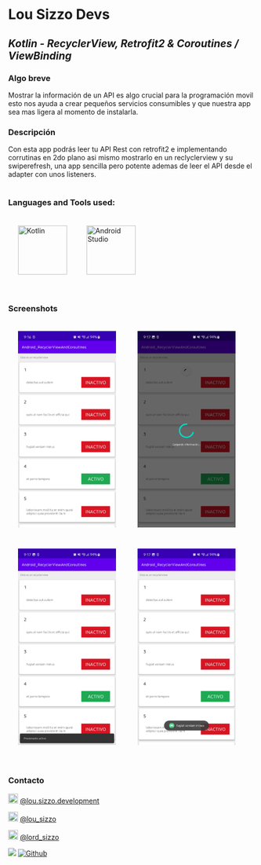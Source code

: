 # Lou Sizzo Devs
## _Kotlin - RecyclerView, Retrofit2 & Coroutines / ViewBinding_
### Algo breve
Mostrar la información de un API es algo crucial para la programación movil esto nos ayuda a crear pequeños servicios consumibles y que
nuestra app sea mas ligera al momento de instalarla.

### Descripción

Con esta app podrás leer tu API Rest con retrofit2 e implementando corrutinas en 2do plano asi mismo mostrarlo en un reclyclerview y su swiperefresh, una
app sencilla pero potente ademas de leer el API desde el adapter con unos listeners.

# 
### Languages and Tools used:

<img src="https://miro.medium.com/max/360/1*e3UJ-N8TPw8zGUn9cYzaJg.png" width="100" height="100" title="Kotlin" style="padding:20px;"><img src="https://upload.wikimedia.org/wikipedia/commons/thumb/e/e3/Android_Studio_Icon_%282014-2019%29.svg/1200px-Android_Studio_Icon_%282014-2019%29.svg.png" width="100" height="100"  title="Android Studio" style="padding:20px;">


#
### Screenshots
<img src="https://github.com/lordsizzo/Android_RecyclerView_Retrofit2AndCoroutines/blob/master/Screenshot_20220215-091656_Android_RecyclerViewAndCoroutines.jpg" width="200" height="400" style="padding:20px;"> <img src="https://github.com/lordsizzo/Android_RecyclerView_Retrofit2AndCoroutines/blob/master/Screenshot_20220215-091702_Android_RecyclerViewAndCoroutines.jpg" width="200" height="400" style="padding:20px;"> <img src="https://github.com/lordsizzo/Android_RecyclerView_Retrofit2AndCoroutines/blob/master/Screenshot_20220215-091711_Android_RecyclerViewAndCoroutines.jpg" width="200" height="400" style="padding:20px;"> <img src="https://github.com/lordsizzo/Android_RecyclerView_Retrofit2AndCoroutines/blob/master/Screenshot_20220215-091717_Android_RecyclerViewAndCoroutines.jpg" width="200" height="400" style="padding:20px;"> 

# 
### Contacto

<img src="https://www.pinclipart.com/picdir/big/150-1504080_facebook-white-facebook-white-icon-png-2018-clipart.png" width="20" height="20"  title="Facebook"> [@lou.sizzo.development](https://www.facebook.com/lou.sizzo.development "@lou.sizzo.development")

<img src="https://toppng.com/public/uploads/thumbnail/subscribe-to-our-mailing-list-icono-de-instagram-en-blanco-11562863465psekvjyxmv.png" width="20" height="20"  title="Instragram"> [@lou_sizzo](http://instagram.com/lou_sizzo "@lou_sizzo")

<img src="https://www.pikpng.com/pngl/b/31-313145_twitter-png-white-white-twitter-logo-no-background.png" width="20" height="20"  title="Twitter"> [@lord_sizzo](https://twitter.com/lord_sizzo "@lord_sizzo")

![](https://visitor-badge.laobi.icu/badge?page_id=lordsizzo.Android_RecyclerView_Retrofit2AndCoroutines)
[![Github](https://img.shields.io/github/followers/lordsizzo?label=Follow&style=social)](https://github.com/lordsizzo)


